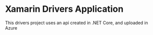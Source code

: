 # Xamarin Drivers Application
 This drivers project uses an api created in .NET Core, and uploaded in Azure
 